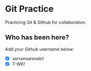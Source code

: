 # Git Practice

Practicing Git &amp; Github for collaboration.

## Who has been here?

Add your Github username below:

- [x] serranoarevalo!
- [x] T-WK!
